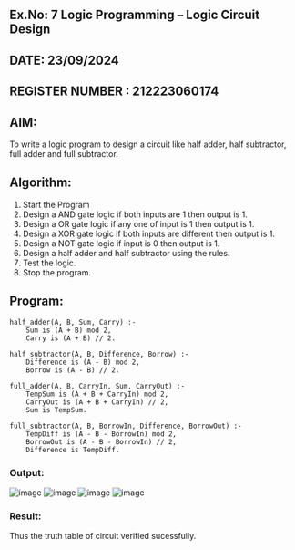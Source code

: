 ## Ex.No: 7  Logic Programming –  Logic Circuit Design
## DATE: 23/09/2024                                                                           
## REGISTER NUMBER : 212223060174
## AIM: 
To write a logic program to design a circuit like half adder, half subtractor, full adder and full subtractor.
##  Algorithm:
1. Start the Program
2. Design a AND gate logic if both inputs are 1 then output is 1.
3. Design a OR gate logic if any one of input is 1 then output is 1.
4. Design a XOR gate logic if both inputs are different then output is 1.
5. Design a NOT gate logic if input is 0 then output is 1.
6. Design a half adder and half subtractor using the rules.
7. Test the logic.
8. Stop the program.

## Program:
```
half_adder(A, B, Sum, Carry) :-
    Sum is (A + B) mod 2,
    Carry is (A + B) // 2.

half_subtractor(A, B, Difference, Borrow) :-
    Difference is (A - B) mod 2,
    Borrow is (A - B) // 2.

full_adder(A, B, CarryIn, Sum, CarryOut) :-
    TempSum is (A + B + CarryIn) mod 2,
    CarryOut is (A + B + CarryIn) // 2,
    Sum is TempSum.

full_subtractor(A, B, BorrowIn, Difference, BorrowOut) :-
    TempDiff is (A - B - BorrowIn) mod 2,
    BorrowOut is (A - B - BorrowIn) // 2,
    Difference is TempDiff.

```
### Output:

![image](https://github.com/user-attachments/assets/889e60d1-e9e4-4124-a9de-1654b10d80b2)
![image](https://github.com/user-attachments/assets/74c9a192-6e2d-4d1c-aea5-28e82348c8f4)
![image](https://github.com/user-attachments/assets/143ec4d8-6ce0-4a97-aaae-623cfed5b958)
![image](https://github.com/user-attachments/assets/5cf058c8-da23-40c5-8e5a-d7f377c50a6c)



### Result:
Thus the truth table of circuit verified sucessfully.
